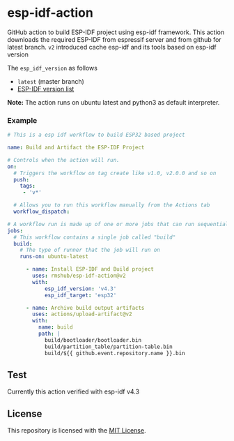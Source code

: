 # esp-idf-action

GitHub action to build ESP-IDF project using esp-idf framework. This action downloads the required ESP-IDF from espressif server and from github for latest branch. `v2` introduced cache esp-idf and its tools based on esp-idf version

The `esp_idf_version` as follows
- `latest` (master branch)
- [ESP-IDF version list](https://github.com/espressif/esp-idf/tags)

**Note:**
The action runs on ubuntu latest and python3 as default interpreter.

### Example

```yml
# This is a esp idf workflow to build ESP32 based project

name: Build and Artifact the ESP-IDF Project

# Controls when the action will run. 
on:
  # Triggers the workflow on tag create like v1.0, v2.0.0 and so on
  push:
    tags:
     - 'v*'

  # Allows you to run this workflow manually from the Actions tab
  workflow_dispatch:

# A workflow run is made up of one or more jobs that can run sequentially or in parallel
jobs:
  # This workflow contains a single job called "build"
  build:
    # The type of runner that the job will run on
    runs-on: ubuntu-latest

      - name: Install ESP-IDF and Build project
        uses: rmshub/esp-idf-action@v2
        with: 
            esp_idf_version: 'v4.3'
            esp_idf_target: 'esp32'

      - name: Archive build output artifacts
        uses: actions/upload-artifact@v2
        with:
          name: build
          path: |
            build/bootloader/bootloader.bin
            build/partition_table/partition-table.bin
            build/${{ github.event.repository.name }}.bin
```

## Test

Currently this action verified with esp-idf v4.3

## License

This repository is licensed with the [MIT License](LICENSE).